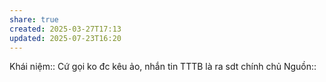 ```yaml
---
share: true
created: 2025-03-27T17:13
updated: 2025-07-23T16:20
---
```

Khái niệm:: 
Cứ gọi ko đc kêu ảo, nhắn tin TTTB là ra sdt chính chủ
Nguồn:: 
